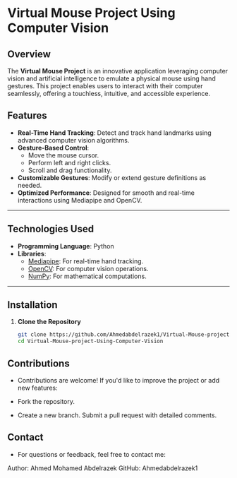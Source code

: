 # **Virtual Mouse Project Using Computer Vision**

## **Overview**
The **Virtual Mouse Project** is an innovative application leveraging computer vision and artificial intelligence to emulate a physical mouse using hand gestures. This project enables users to interact with their computer seamlessly, offering a touchless, intuitive, and accessible experience.

## **Features**
- **Real-Time Hand Tracking**: Detect and track hand landmarks using advanced computer vision algorithms.
- **Gesture-Based Control**:
  - Move the mouse cursor.
  - Perform left and right clicks.
  - Scroll and drag functionality.
- **Customizable Gestures**: Modify or extend gesture definitions as needed.
- **Optimized Performance**: Designed for smooth and real-time interactions using Mediapipe and OpenCV.

---

## **Technologies Used**
- **Programming Language**: Python
- **Libraries**:
  - [Mediapipe](https://mediapipe.dev/): For real-time hand tracking.
  - [OpenCV](https://opencv.org/): For computer vision operations.
  - [NumPy](https://numpy.org/): For mathematical computations.

---

## **Installation**

1. **Clone the Repository**
   ```bash
   git clone https://github.com/Ahmedabdelrazek1/Virtual-Mouse-project-Using-Computer-Vision.git
   cd Virtual-Mouse-project-Using-Computer-Vision
## **Contributions**
  - Contributions are welcome! If you'd like to improve the project or add new features:

 - Fork the repository.
 - Create a new branch.
Submit a pull request with detailed comments.
 
## **Contact**
 - For questions or feedback, feel free to contact me:

Author: Ahmed Mohamed Abdelrazek
GitHub: Ahmedabdelrazek1
